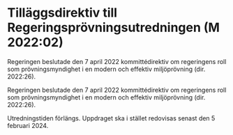 # Tilläggsdirektiv till Regeringsprövningsutredningen (M 2022:02)

Regeringen beslutade den 7 april 2022 kommittédirektiv om regeringens roll som prövningsmyndighet i en modern och effektiv miljöprövning (dir. 2022:26).

Regeringen beslutade den 7 april 2022 kommittédirektiv om regeringens roll som prövningsmyndighet i en modern och effektiv miljöprövning (dir. 2022:26).

Utredningstiden förlängs. Uppdraget ska i stället redovisas senast den
5 februari 2024.
